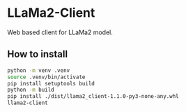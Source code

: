 # LLaMa2-Client

Web based client for LLaMa2 model.

## How to install

```bash
python -m venv .venv
source .venv/bin/activate
pip install setuptools build
python -m build
pip install ./dist/llama2_client-1.1.0-py3-none-any.whl
llama2-client
```

